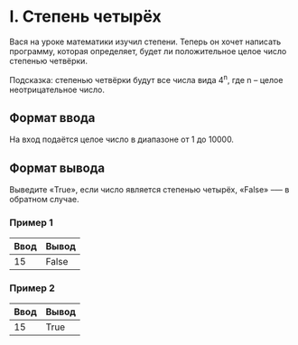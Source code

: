 # I. Степень четырёх

Вася на уроке математики изучил степени. Теперь он хочет написать программу, которая определяет, будет ли положительное целое число степенью четвёрки.

Подсказка: степенью четвёрки будут все числа вида 4<sup>n</sup>, где n – целое неотрицательное число.

## Формат ввода

На вход подаётся целое число в диапазоне от 1 до 10000.

## Формат вывода

Выведите «True», если число является степенью четырёх, «False» –— в обратном случае.

### Пример 1

<table class="sample-tests">
  <thead>
     <tr>
        <th>Ввод</th>
        <th>Вывод</th>
     </tr>
  </thead>
  <tbody>
     <tr>
        <td>15</td>
        <td>False</td>
     </tr>
  </tbody>
</table>

### Пример 2

<table class="sample-tests">
  <thead>
     <tr>
        <th>Ввод</th>
        <th>Вывод</th>
     </tr>
  </thead>
  <tbody>
     <tr>
        <td>15</td>
        <td>True</td>
     </tr>
  </tbody>
</table>
